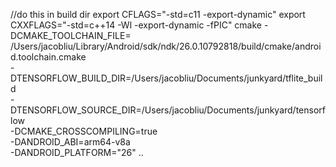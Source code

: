 //do this in build dir
export CFLAGS="-std=c11 -export-dynamic"
export CXXFLAGS="-std=c++14 -Wl -export-dynamic -fPIC"
cmake -DCMAKE_TOOLCHAIN_FILE= /Users/jacobliu/Library/Android/sdk/ndk/26.0.10792818/build/cmake/android.toolchain.cmake \
    -DTENSORFLOW_BUILD_DIR=/Users/jacobliu/Documents/junkyard/tflite_build\
    -DTENSORFLOW_SOURCE_DIR=/Users/jacobliu/Documents/junkyard/tensorflow \
    -DCMAKE_CROSSCOMPILING=true \
    -DANDROID_ABI=arm64-v8a \
    -DANDROID_PLATFORM="26" ..